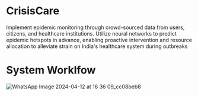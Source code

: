# CrisisCare
Implement epidemic monitoring through crowd-sourced data from users, citizens, and healthcare institutions.  Utilize neural networks to predict epidemic hotspots in advance, enabling proactive intervention and resource allocation to alleviate strain on India's healthcare system during outbreaks

# System Worklfow
![WhatsApp Image 2024-04-12 at 16 36 09_cc08beb8](https://github.com/Varchasva45/CrisisCare/assets/97362029/f3d1ab74-08d9-464a-9a80-f5b3641d7cad)

